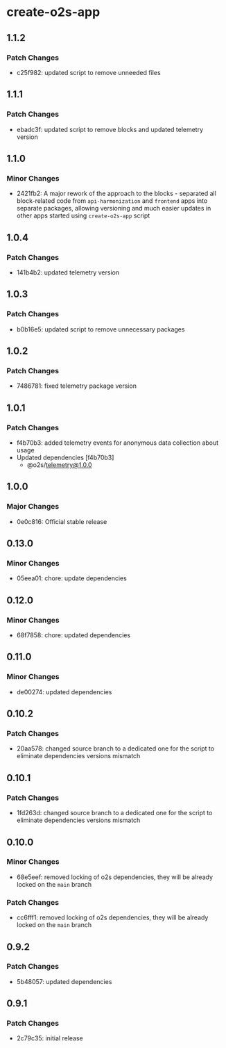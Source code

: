 # create-o2s-app

## 1.1.2

### Patch Changes

- c25f982: updated script to remove unneeded files

## 1.1.1

### Patch Changes

- ebadc3f: updated script to remove blocks and updated telemetry version

## 1.1.0

### Minor Changes

- 2421fb2: A major rework of the approach to the blocks - separated all block-related code from `api-harmonization` and `frontend` apps into separate packages, allowing versioning and much easier updates in other apps started using `create-o2s-app` script

## 1.0.4

### Patch Changes

- 141b4b2: updated telemetry version

## 1.0.3

### Patch Changes

- b0b16e5: updated script to remove unnecessary packages

## 1.0.2

### Patch Changes

- 7486781: fixed telemetry package version

## 1.0.1

### Patch Changes

- f4b70b3: added telemetry events for anonymous data collection about usage
- Updated dependencies [f4b70b3]
    - @o2s/telemetry@1.0.0

## 1.0.0

### Major Changes

- 0e0c816: Official stable release

## 0.13.0

### Minor Changes

- 05eea01: chore: update dependencies

## 0.12.0

### Minor Changes

- 68f7858: chore: updated dependencies

## 0.11.0

### Minor Changes

- de00274: updated dependencies

## 0.10.2

### Patch Changes

- 20aa578: changed source branch to a dedicated one for the script to eliminate dependencies versions mismatch

## 0.10.1

### Patch Changes

- 1fd263d: changed source branch to a dedicated one for the script to eliminate dependencies versions mismatch

## 0.10.0

### Minor Changes

- 68e5eef: removed locking of o2s dependencies, they will be already locked on the `main` branch

### Patch Changes

- cc6fff1: removed locking of o2s dependencies, they will be already locked on the `main` branch

## 0.9.2

### Patch Changes

- 5b48057: updated dependencies

## 0.9.1

### Patch Changes

- 2c79c35: initial release
